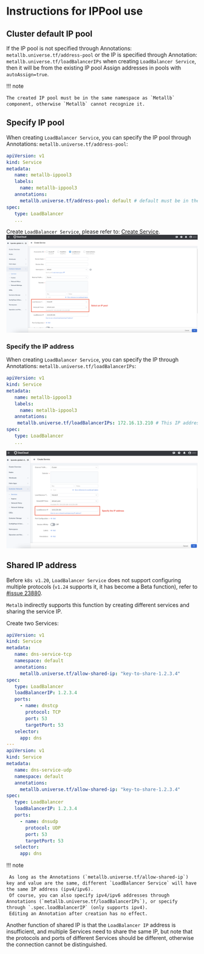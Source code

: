 # Instructions for IPPool use

## Cluster default IP pool

If the IP pool is not specified through Annotations: `metallb.universe.tf/address-pool` or the IP is specified through Annotation: `metallb.universe.tf/loadBalancerIPs` when creating `LoadBalancer Service`, then it will be from the existing IP pool Assign addresses in pools with `autoAssign=true`.

!!! note

    The created IP pool must be in the same namespace as `Metallb` component, otherwise `Metallb` cannot recognize it.

## Specify IP pool

When creating `LoadBalancer Service`, you can specify the IP pool through Annotations: `metallb.universe.tf/address-pool`:

```yaml
apiVersion: v1
kind: Service
metadata:
   name: metallb-ippool3
   labels:
     name: metallb-ippool3
   annotations:
     metallb.universe.tf/address-pool: default # default must be in the same namespace as metallb components
spec:
   type: LoadBalancer
   ...
```

Create `LoadBalancer Service`, please refer to: [Create Service](../../../kpanda/user-guide/services-routes/create-services.md).![metallb ip pool](../../images/metallb-use-1.png)

### Specify the IP address

When creating `LoadBalancer Service`, you can specify the IP through Annotations: `metallb.universe.tf/loadBalancerIPs`:

```yaml
apiVersion: v1
kind: Service
metadata:
   name: metallb-ippool3
   labels:
     name: metallb-ippool3
   annotations:
    metallb.universe.tf/loadBalancerIPs: 172.16.13.210 # This IP address must exist in an existing IP pool
spec:
   type: LoadBalancer
   ...
```

![specify ip](../../images/metallb-use-2.png)

## Shared IP address

Before `k8s v1.20`, `LoadBalancer Service` does not support configuring multiple protocols (`v1.24` supports it, it has become a Beta function), refer to [#issue 23880](https://github.com/kubernetes/kubernetes/issues/23880).

`Metalb` indirectly supports this function by creating different services and sharing the service IP.

Create two Services:

```yaml
apiVersion: v1
kind: Service
metadata:
   name: dns-service-tcp
   namespace: default
   annotations:
     metallb.universe.tf/allow-shared-ip: "key-to-share-1.2.3.4"
spec:
   type: LoadBalancer
   loadBalancerIP: 1.2.3.4
   ports:
     - name: dnstcp
       protocol: TCP
       port: 53
       targetPort: 53
   selector:
     app: dns
---
apiVersion: v1
kind: Service
metadata:
   name: dns-service-udp
   namespace: default
   annotations:
     metallb.universe.tf/allow-shared-ip: "key-to-share-1.2.3.4"
spec:
   type: LoadBalancer
   loadBalancerIP: 1.2.3.4
   ports:
     - name: dnsudp
       protocol: UDP
       port: 53
       targetPort: 53
   selector:
     app: dns
```

!!! note

     As long as the Annotations (`metallb.universe.tf/allow-shared-ip`) key and value are the same, different `LoadBalancer Service` will have the same IP address (ipv4/ipv6).
     Of course, you can also specify ipv4/ipv6 addresses through Annotations (`metallb.universe.tf/loadBalancerIPs`), or specify through `.spec.loadBalancerIP` (only supports ipv4).
     Editing an Annotation after creation has no effect.

Another function of shared IP is that the `LoadBalancer IP` address is insufficient, and multiple Services need to share the same IP, but note that the protocols and ports of different Services should be different, otherwise the connection cannot be distinguished.
